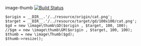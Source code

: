 image-thumb [![Build Status](https://travis-ci.org/nuxseme/image-thumb.svg?branch=master)](https://travis-ci.org/nuxseme/image-thumb)

    $origin = __DIR__.'/../resource/origin/cat.png';
    $target = __DIR__.'/../resource/target/gd/100x100/cat.png';
    $gd = new \image\thumb\GD($origin , $target, 100, 100);
    //$gm = new \image\thumb\GM($origin , $target, 100, 100);
    $thumb = new \image\Thumb($gd);
    $thumb->resize();